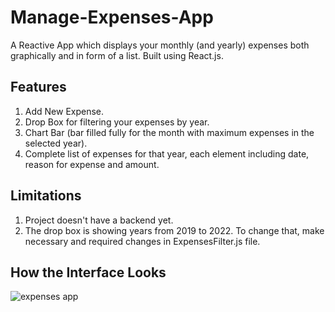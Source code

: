 # Manage-Expenses-App
A Reactive App which displays your monthly (and yearly) expenses both graphically and in form of a list. 
Built using React.js.
## Features 
1) Add New Expense.
2) Drop Box for filtering your expenses by year.
3) Chart Bar (bar filled fully for the month with maximum expenses in the selected year).
4) Complete list of expenses for that year, each element including date, reason for expense and amount. 

## Limitations
1) Project doesn't have a backend yet.
2) The drop box is showing years from 2019 to 2022. To change that, make necessary and required changes in ExpensesFilter.js file.

## How the Interface Looks

![expenses app](https://user-images.githubusercontent.com/61940499/133029286-ca5c33f9-6ce7-4180-9925-e3a00b0c919c.PNG)


